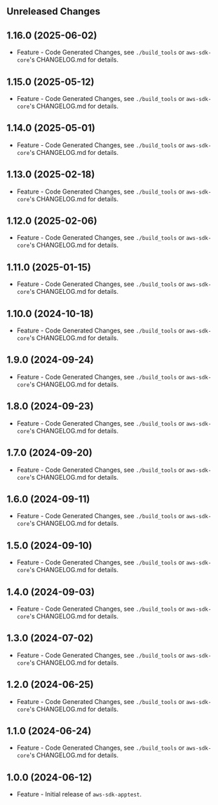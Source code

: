 Unreleased Changes
------------------

1.16.0 (2025-06-02)
------------------

* Feature - Code Generated Changes, see `./build_tools` or `aws-sdk-core`'s CHANGELOG.md for details.

1.15.0 (2025-05-12)
------------------

* Feature - Code Generated Changes, see `./build_tools` or `aws-sdk-core`'s CHANGELOG.md for details.

1.14.0 (2025-05-01)
------------------

* Feature - Code Generated Changes, see `./build_tools` or `aws-sdk-core`'s CHANGELOG.md for details.

1.13.0 (2025-02-18)
------------------

* Feature - Code Generated Changes, see `./build_tools` or `aws-sdk-core`'s CHANGELOG.md for details.

1.12.0 (2025-02-06)
------------------

* Feature - Code Generated Changes, see `./build_tools` or `aws-sdk-core`'s CHANGELOG.md for details.

1.11.0 (2025-01-15)
------------------

* Feature - Code Generated Changes, see `./build_tools` or `aws-sdk-core`'s CHANGELOG.md for details.

1.10.0 (2024-10-18)
------------------

* Feature - Code Generated Changes, see `./build_tools` or `aws-sdk-core`'s CHANGELOG.md for details.

1.9.0 (2024-09-24)
------------------

* Feature - Code Generated Changes, see `./build_tools` or `aws-sdk-core`'s CHANGELOG.md for details.

1.8.0 (2024-09-23)
------------------

* Feature - Code Generated Changes, see `./build_tools` or `aws-sdk-core`'s CHANGELOG.md for details.

1.7.0 (2024-09-20)
------------------

* Feature - Code Generated Changes, see `./build_tools` or `aws-sdk-core`'s CHANGELOG.md for details.

1.6.0 (2024-09-11)
------------------

* Feature - Code Generated Changes, see `./build_tools` or `aws-sdk-core`'s CHANGELOG.md for details.

1.5.0 (2024-09-10)
------------------

* Feature - Code Generated Changes, see `./build_tools` or `aws-sdk-core`'s CHANGELOG.md for details.

1.4.0 (2024-09-03)
------------------

* Feature - Code Generated Changes, see `./build_tools` or `aws-sdk-core`'s CHANGELOG.md for details.

1.3.0 (2024-07-02)
------------------

* Feature - Code Generated Changes, see `./build_tools` or `aws-sdk-core`'s CHANGELOG.md for details.

1.2.0 (2024-06-25)
------------------

* Feature - Code Generated Changes, see `./build_tools` or `aws-sdk-core`'s CHANGELOG.md for details.

1.1.0 (2024-06-24)
------------------

* Feature - Code Generated Changes, see `./build_tools` or `aws-sdk-core`'s CHANGELOG.md for details.

1.0.0 (2024-06-12)
------------------

* Feature - Initial release of `aws-sdk-apptest`.

